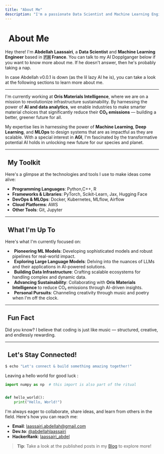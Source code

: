 ```yaml
---
title: "About Me"
description: "I'm a passionate Data Scientist and Machine Learning Engineer based in France. Let's build something amazing together!"
---
```


<link rel="stylesheet" href="https://cdnjs.cloudflare.com/ajax/libs/font-awesome/6.5.1/css/all.min.css">
<style>
.icon {
    color: rgb(254,191,84);
    margin: 0 0.2em;
}
</style>

# <i class="fa-solid fa-hand-sparkles icon"></i> About Me

Hey there! I'm **Abdellah Laassairi**, a
**Data Scientist** and **Machine Learning Engineer** based in
**🇫🇷 France**. You can talk to my AI Dopplganger below if you want to know more about me.
If he doesn't answer, then he's probably taking a nap.
<div id="terminal-x"></div>

In case Abdellah v0.0.1 is down (as the lil lazy AI he is), you can take a look at the following sections to learn more about me.

---

I'm currently working at **Oris Materials Intelligence**, where we are on a mission to revolutionize infrastructure sustainability. By harnessing the power of **AI and data analytics**, we enable industries to make smarter material choices that significantly reduce their **CO₂ emissions** — building a better, greener future for all.

My expertise lies in harnessing the power of **Machine Learning**, **Deep Learning**, and **MLOps** to design systems that are as impactful as they are scalable. With a special interest in **AGI**, I'm fascinated by the transformative potential AI holds in unlocking new future for our species and planet.

---

## <i class="fa-solid fa-laptop-code icon"></i> My Toolkit

Here's a glimpse at the technologies and tools I use to make ideas come alive:

- **Programming Languages**: Python,C++, R
- **Frameworks & Libraries**: PyTorch, Scikit-Learn, Jax, Hugging Face
- **DevOps & MLOps**: Docker, Kubernetes, MLflow, Airflow
- **Cloud Platforms**: AWS
- **Other Tools**: Git, Jupyter

---

## <i class="fa-solid fa-rocket icon"></i> What I'm Up To

Here's what I'm currently focused on:

- **<i class="fa-solid fa-robot icon"></i> Pioneering ML Models**: Developing sophisticated models and robust pipelines for real-world impact.
- **<i class="fa-solid fa-seedling icon"></i> Exploring Large Language Models**: Delving into the nuances of LLMs and their applications in AI-powered solutions.
- **<i class="fa-solid fa-bullseye icon"></i> Building Data Infrastructure**: Crafting scalable ecosystems for handling complex and dynamic data.
- **<i class="fa-solid fa-earth-americas icon"></i> Advancing Sustainability**: Collaborating with **Oris Materials Intelligence** to reduce CO₂ emissions through AI-driven insights.
- **<i class="fa-solid fa-music icon"></i> Personal Pursuits**: Channeling creativity through music and poetry when I'm off the clock.

---

## <i class="fa-solid fa-lightbulb icon"></i> Fun Fact

Did you know? I believe that coding is just like music — structured, creative, and endlessly rewarding.

---

## <i class="fa-solid fa-envelope icon"></i> Let's Stay Connected!

```bash
$ echo "Let's connect & build something amazing together!"
```
Leaving a hello world for good luck :

```python
import numpy as np  # this import is also part of the ritual


def hello_world():
    print("Hello, World!")
```

I'm always eager to collaborate, share ideas, and learn from others in the field. Here's how you can reach me:

- **Email**: <a href="mailto:laassairi.abdellah@gmail.com">laassairi.abdellah@gmail.com</a>
- **Dev.to**: [@abdellahlaassairi](https://dev.to/abdellahlaassairi)
- **HackerRank**: [laassairi_abdel](https://www.hackerrank.com/laassairi_abdel)

> **Tip**: Take a look at the published posts in my [Blog](/blog/) to explore more!
